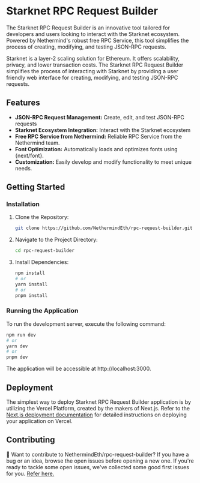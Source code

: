 # Starknet RPC Request Builder

The Starknet RPC Request Builder is an innovative tool tailored for developers and users looking to interact with the Starknet ecosystem. Powered by Nethermind's robust free RPC Service, this tool simplifies the process of creating, modifying, and testing JSON-RPC requests.

Starknet is a layer-2 scaling solution for Ethereum. It offers scalability, privacy, and lower transaction costs. The Starknet RPC Request Builder simplifies the process of interacting with Starknet by providing a user friendly web interface for creating, modifying, and testing JSON-RPC requests.

## Features

- **JSON-RPC Request Management:** Create, edit, and test JSON-RPC requests
- **Starknet Ecosystem Integration:** Interact with the Starknet ecosystem
- **Free RPC Service from Nethermind:** Reliable RPC Service from the Nethermind team.
- **Font Optimization:** Automatically loads and optimizes fonts using {next/font}.
- **Customization:** Easily develop and modify functionality to meet unique needs.

## Getting Started

### Installation

1. Clone the Repository:

   ```bash
   git clone https://github.com/NethermindEth/rpc-request-builder.git
   ```

2. Navigate to the Project Directory:

   ```bash
   cd rpc-request-builder
   ```

3. Install Dependencies:

   ```bash
   npm install
   # or
   yarn install
   # or
   pnpm install
   ```

### Running the Application

To run the development server, execute the following command:

```bash
npm run dev
# or
yarn dev
# or
pnpm dev
```

The application will be accessible at http://localhost:3000.

## Deployment

The simplest way to deploy Starknet RPC Request Builder application is by utilizing the Vercel Platform, created by the makers of Next.js. Refer to the [Next.js deployment documentation](https://nextjs.org/docs/deployment) for detailed instructions on deploying your application on Vercel.

## Contributing
👋 Want to contribute to NethermindEth/rpc-request-builder?
If you have a bug or an idea, browse the open issues before opening a new one.
If you're ready to tackle some open issues, we've collected some good first issues for you.
[Refer here.](https://github.com/NethermindEth/rpc-request-builder/contribute)
```
